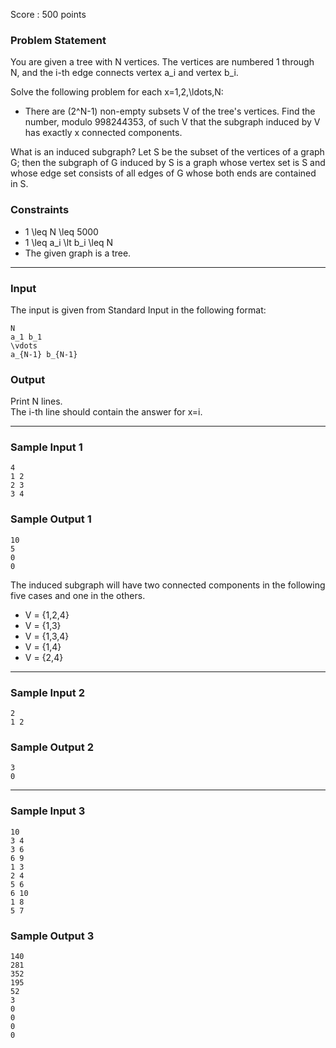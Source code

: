 Score : 500 points

### Problem Statement

You are given a tree with N vertices. The vertices are numbered 1 through N, and the i-th edge connects vertex a\_i and vertex b\_i.

Solve the following problem for each x=1,2,\ldots,N:

* There are (2^N-1) non-empty subsets V of the tree's vertices. Find the number, modulo 998244353, of such V that the subgraph induced by V has exactly x connected components.

What is an induced subgraph?
Let S be the subset of the vertices of a graph G; then the subgraph of G induced by S is a graph whose vertex set is S and whose edge set consists of all edges of G whose both ends are contained in S.

### Constraints

* 1 \leq N \leq 5000
* 1 \leq a\_i \lt b\_i \leq N
* The given graph is a tree.

---

### Input

The input is given from Standard Input in the following format:

```
N
a_1 b_1
\vdots
a_{N-1} b_{N-1}
```

### Output

Print N lines.  
The i-th line should contain the answer for x=i.

---

### Sample Input 1

```
4
1 2
2 3
3 4
```

### Sample Output 1

```
10
5
0
0
```

The induced subgraph will have two connected components in the following five cases and one in the others.

* V = \{1,2,4\}
* V = \{1,3\}
* V = \{1,3,4\}
* V = \{1,4\}
* V = \{2,4\}

---

### Sample Input 2

```
2
1 2
```

### Sample Output 2

```
3
0
```

---

### Sample Input 3

```
10
3 4
3 6
6 9
1 3
2 4
5 6
6 10
1 8
5 7
```

### Sample Output 3

```
140
281
352
195
52
3
0
0
0
0
```